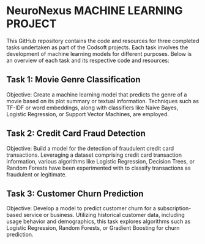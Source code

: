 # NeuroNexus MACHINE LEARNING PROJECT

This GitHub repository contains the code and resources for three completed tasks undertaken as part of the Codsoft projects. Each task involves the development of machine learning models for different purposes. Below is an overview of each task and its respective code and resources:

## Task 1: Movie Genre Classification
Objective: Create a machine learning model that predicts the genre of a movie based on its plot summary or textual information. Techniques such as TF-IDF or word embeddings, along with classifiers like Naive Bayes, Logistic Regression, or Support Vector Machines, are employed.

## Task 2: Credit Card Fraud Detection
Objective: Build a model for the detection of fraudulent credit card transactions. Leveraging a dataset comprising credit card transaction information, various algorithms like Logistic Regression, Decision Trees, or Random Forests have been experimented with to classify transactions as fraudulent or legitimate.

## Task 3: Customer Churn Prediction
Objective: Develop a model to predict customer churn for a subscription-based service or business. Utilizing historical customer data, including usage behavior and demographics, this task explores algorithms such as Logistic Regression, Random Forests, or Gradient Boosting for churn prediction.
